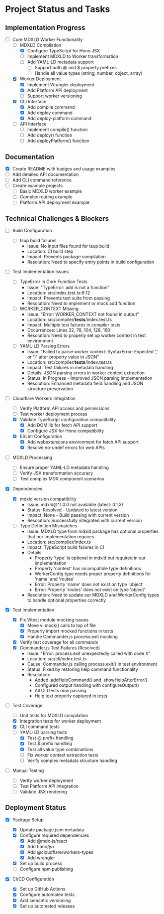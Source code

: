 # Project Status and Tasks

## Implementation Progress

- [ ] Core MDXLD Worker Functionality
  - [ ] MDXLD Compilation
    - [x] Configure TypeScript for Hono JSX
    - [ ] Implement MDXLD to Worker transformation
    - [ ] Add YAML-LD metadata support
      - [ ] Support both @ and $ property prefixes
      - [ ] Handle all value types (string, number, object, array)
  - [x] Worker Deployment
    - [x] Implement Wrangler deployment
    - [x] Add Platform API deployment
    - [ ] Support worker versioning
  - [x] CLI Interface
    - [x] Add compile command
    - [x] Add deploy command
    - [x] Add deploy-platform command
  - [ ] API Interface
    - [ ] Implement compile() function
    - [ ] Add deploy() function
    - [ ] Add deployPlatform() function

## Documentation

- [x] Create README with badges and usage examples
- [ ] Add detailed API documentation
- [ ] Add CLI command reference
- [ ] Create example projects
  - [ ] Basic MDXLD worker example
  - [ ] Complex routing example
  - [ ] Platform API deployment example

## Technical Challenges & Blockers

- [ ] Build Configuration
  - [ ] tsup build failures
    - Issue: No input files found for tsup build
    - Location: CI build step
    - Impact: Prevents package compilation
    - Resolution: Need to specify entry points in build configuration
- [ ] Test Implementation Issues
  - [ ] TypeError in Core Function Tests
    - Issue: "TypeError: add is not a function"
    - Location: src/index.test.ts:6:12
    - Impact: Prevents test suite from passing
    - Resolution: Need to implement or mock add function
  - [ ] WORKER_CONTEXT Missing
    - Issue: "Error: WORKER_CONTEXT not found in output"
    - Location: src/compiler/**tests**/index.test.ts
    - Impact: Multiple test failures in compiler tests
    - Occurrences: Lines 32, 78, 104, 128, 160
    - Resolution: Need to properly set up worker context in test environment
  - [ ] YAML-LD Parsing Errors
    - Issue: "Failed to parse worker context: SyntaxError: Expected ',' or '}' after property value in JSON"
    - Location: src/compiler/**tests**/index.test.ts
    - Impact: Test failures in metadata handling
    - Details: JSON parsing errors in worker context extraction
    - Status: In Progress - Improved JSON parsing implementation
    - Resolution: Enhanced metadata field handling and JSON structure preservation
- [ ] Cloudflare Workers Integration
  - [ ] Verify Platform API access and permissions
  - [ ] Test worker deployment process
  - [x] Validate TypeScript configuration compatibility
    - [x] Add DOM lib for fetch API support
    - [x] Configure JSX for Hono compatibility
  - [x] ESLint Configuration
    - [x] Add webextensions environment for fetch API support
    - [x] Resolve no-undef errors for web APIs
- [ ] MDXLD Processing
  - [ ] Ensure proper YAML-LD metadata handling
  - [ ] Verify JSX transformation accuracy
  - [ ] Test complex MDX component scenarios
- [x] Dependencies
  - [x] mdxld version compatibility
    - Issue: mdxld@^1.0.0 not available (latest: 0.1.3)
    - Status: Resolved - Updated to latest version
    - Impact: None - Build passing with current version
    - Resolution: Successfully integrated with current version
  - [ ] Type Definition Mismatches
    - Issue: MDXLD type from mdxld package has optional properties that our implementation requires
    - Location: src/compiler/index.ts
    - Impact: TypeScript build failures in CI
    - Details:
      - Property 'type' is optional in mdxld but required in our implementation
      - Property 'context' has incompatible type definitions
      - WorkerConfig type needs proper property definitions for 'name' and 'routes'
      - Error: Property 'name' does not exist on type 'object'
      - Error: Property 'routes' does not exist on type 'object'
    - Resolution: Need to update our MDXLD and WorkerConfig types to handle optional properties correctly
- [x] Test Implementation

  - [x] Fix Vitest module mocking issues
    - [x] Move vi.mock() calls to top of file
    - [x] Properly import mocked functions in tests
    - [x] Handle Commander.js process.exit mocking
  - [x] Verify test coverage for all commands
  - [x] Commander.js Test Failures (Resolved)
    - Issue: "Error: process.exit unexpectedly called with code X"
    - Location: src/cli/index.test.ts
    - Cause: Commander.js calling process.exit() in test environment
    - Status: Fixed by restoring help command functionality
    - Resolution:
      - Added .addHelpCommand() and .showHelpAfterError()
      - Configured output handling with configureOutput()
      - All CLI tests now passing
      - Help text properly captured in tests

- [ ] Test Coverage
  - [ ] Unit tests for MDXLD compilation
  - [x] Integration tests for worker deployment
  - [x] CLI command tests
  - [ ] YAML-LD parsing tests
    - [x] Test @ prefix handling
    - [x] Test $ prefix handling
    - [x] Test all value type combinations
    - [ ] Fix worker context extraction tests
    - [ ] Verify complex metadata structure handling
- [ ] Manual Testing
  - [ ] Verify worker deployment
  - [ ] Test Platform API integration
  - [ ] Validate JSX rendering

## Deployment Status

- [x] Package Setup

  - [x] Update package.json metadata
  - [x] Configure required dependencies
    - [x] Add @mdx-js/react
    - [x] Add hono/jsx
    - [x] Add @cloudflare/workers-types
    - [x] Add wrangler
  - [x] Set up build process
  - [ ] Configure npm publishing

- [x] CI/CD Configuration
  - [x] Set up GitHub Actions
  - [x] Configure automated tests
  - [x] Add semantic versioning
  - [x] Set up automated releases
